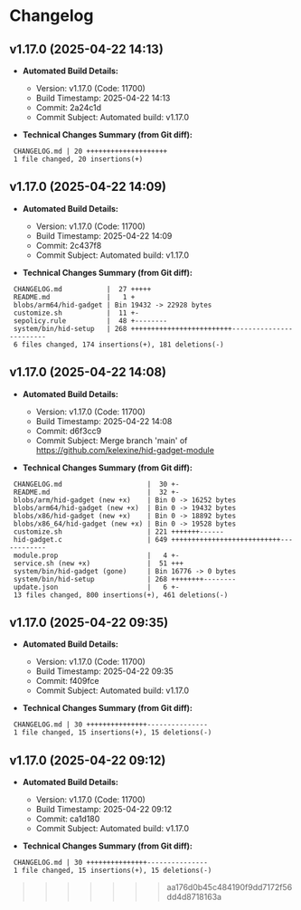 # Changelog

## v1.17.0 (2025-04-22 14:13)

* **Automated Build Details:**
    * Version: v1.17.0 (Code: 11700)
    * Build Timestamp: 2025-04-22 14:13
    * Commit: 2a24c1d
    * Commit Subject: Automated build: v1.17.0

* **Technical Changes Summary (from Git diff):**
```
 CHANGELOG.md | 20 ++++++++++++++++++++
 1 file changed, 20 insertions(+)
```


## v1.17.0 (2025-04-22 14:09)

* **Automated Build Details:**
    * Version: v1.17.0 (Code: 11700)
    * Build Timestamp: 2025-04-22 14:09
    * Commit: 2c437f8
    * Commit Subject: Automated build: v1.17.0

* **Technical Changes Summary (from Git diff):**
```
 CHANGELOG.md           |  27 +++++
 README.md              |   1 +
 blobs/arm64/hid-gadget | Bin 19432 -> 22928 bytes
 customize.sh           |  11 +-
 sepolicy.rule          |  48 +--------
 system/bin/hid-setup   | 268 +++++++++++++++++++++++++------------------------
 6 files changed, 174 insertions(+), 181 deletions(-)
```


## v1.17.0 (2025-04-22 14:08)

* **Automated Build Details:**
    * Version: v1.17.0 (Code: 11700)
    * Build Timestamp: 2025-04-22 14:08
    * Commit: d6f3cc9
    * Commit Subject: Merge branch 'main' of https://github.com/kelexine/hid-gadget-module

* **Technical Changes Summary (from Git diff):**
```
 CHANGELOG.md                     |  30 +-
 README.md                        |  32 +-
 blobs/arm/hid-gadget (new +x)    | Bin 0 -> 16252 bytes
 blobs/arm64/hid-gadget (new +x)  | Bin 0 -> 19432 bytes
 blobs/x86/hid-gadget (new +x)    | Bin 0 -> 18892 bytes
 blobs/x86_64/hid-gadget (new +x) | Bin 0 -> 19528 bytes
 customize.sh                     | 221 +++++++------
 hid-gadget.c                     | 649 +++++++++++++++++++++++++++------------
 module.prop                      |   4 +-
 service.sh (new +x)              |  51 +++
 system/bin/hid-gadget (gone)     | Bin 16776 -> 0 bytes
 system/bin/hid-setup             | 268 ++++++++--------
 update.json                      |   6 +-
 13 files changed, 800 insertions(+), 461 deletions(-)
```



## v1.17.0 (2025-04-22 09:35)

* **Automated Build Details:**
    * Version: v1.17.0 (Code: 11700)
    * Build Timestamp: 2025-04-22 09:35
    * Commit: f409fce
    * Commit Subject: Automated build: v1.17.0

* **Technical Changes Summary (from Git diff):**
```
 CHANGELOG.md | 30 +++++++++++++++---------------
 1 file changed, 15 insertions(+), 15 deletions(-)
```


## v1.17.0 (2025-04-22 09:12)

* **Automated Build Details:**
    * Version: v1.17.0 (Code: 11700)
    * Build Timestamp: 2025-04-22 09:12
    * Commit: ca1d180
    * Commit Subject: Automated build: v1.17.0

* **Technical Changes Summary (from Git diff):**
```
 CHANGELOG.md | 30 +++++++++++++++---------------
 1 file changed, 15 insertions(+), 15 deletions(-)
```
>>>>>>> aa176d0b45c484190f9dd7172f56dd4d8718163a
